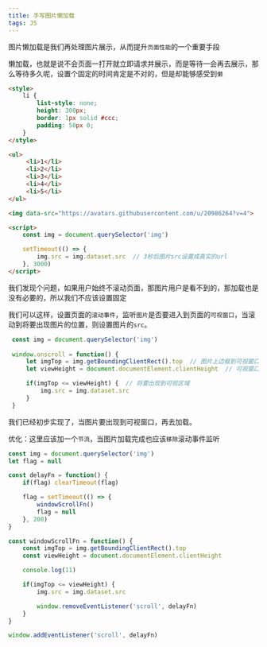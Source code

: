 ```yaml
---
title: 手写图片懒加载
tags: JS
---
```


图片懒加载是我们再处理图片展示，从而提升`页面性能`的一个重要手段

懒加载，也就是说不会页面一打开就立即请求并展示，而是等待一会再去展示，那么等待多久呢，设置个固定的时间肯定是不对的，但是却能够感受到`懒`

<!-- more -->

```html
<style>
    li {
        list-style: none;
        height: 300px;
        border: 1px solid #ccc;
        padding: 50px 0;
    }
</style> 

<ul>
     <li>1</li>
     <li>2</li>
     <li>3</li>
     <li>4</li>
     <li>5</li>
</ul>

<img data-src="https://avatars.githubusercontent.com/u/20986264?v=4">

<script>
    const img = document.querySelector('img')

    setTimeout(() => {
        img.src = img.dataset.src  // 3秒后图片src设置成真实的url
    }, 3000)
</script>
```

我们发现个问题，如果用户始终不滚动页面，那图片用户是看不到的，那加载也是没有必要的，所以我们不应该设置固定

我们可以这样，设置页面的`滚动事件`，监听`图片`是否要进入到页面的`可视窗口`，当滚动到将要出现图片的位置，则设置图片的`src`。

```js
 const img = document.querySelector('img')
        
 window.onscroll = function() {
     let imgTop = img.getBoundingClientRect().top  // 图片上边框到可视窗口上边框的距离
     let viewHeight = document.documentElement.clientHeight  // 可视窗口高度

     if(imgTop <= viewHeight) {  // 将要出现到可视区域
         img.src = img.dataset.src
     }
 }
```

我们已经初步实现了，当图片要出现到可视窗口，再去加载。

优化：这里应该加一个`节流`，当图片加载完成也应该`移除`滚动事件监听

```js
const img = document.querySelector('img')
let flag = null

const delayFn = function() {
    if(flag) clearTimeout(flag)

    flag = setTimeout(() => {
        windowScrollFn()
        flag = null
    }, 200)
}

const windowScrollFn = function() {
    const imgTop = img.getBoundingClientRect().top
    const viewHeight = document.documentElement.clientHeight

    console.log(11)

    if(imgTop <= viewHeight) {
        img.src = img.dataset.src

        window.removeEventListener('scroll', delayFn)
    }
}

window.addEventListener('scroll', delayFn)
```

